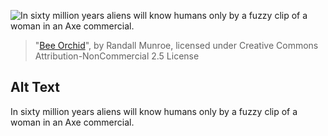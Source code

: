 ![In sixty million years aliens will know humans only by a fuzzy clip of a woman in an Axe commercial.](https://imgs.xkcd.com/comics/bee_orchid.png)
> "[Bee Orchid](https://xkcd.com/1259/)", by Randall Munroe, licensed under Creative Commons Attribution-NonCommercial 2.5 License

## Alt Text
In sixty million years aliens will know humans only by a fuzzy clip of a woman in an Axe commercial.
